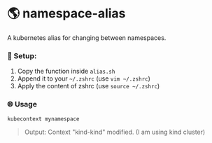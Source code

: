 # 🌎 namespace-alias
A kubernetes alias for changing between namespaces.

### 🚀 Setup:
1. Copy the function inside `alias.sh`
2. Append it to your `~/.zshrc` (use `vim ~/.zshrc`)
3. Apply the content of zshrc (use `source ~/.zshrc`)

### 🌐 Usage
```bash
kubecontext mynamespace
```

> Output: Context "kind-kind" modified. (I am using kind cluster)
